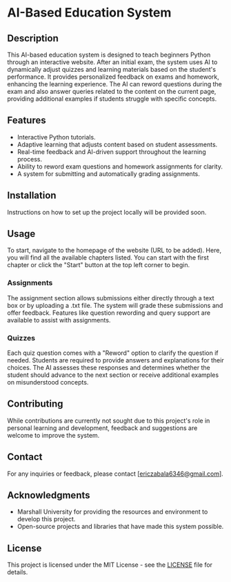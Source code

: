 # AI-Based Education System

## Description
This AI-based education system is designed to teach beginners Python through an interactive website. After an initial exam, the system uses AI to dynamically adjust quizzes and learning materials based on the student's performance. It provides personalized feedback on exams and homework, enhancing the learning experience. The AI can reword questions during the exam and also answer queries related to the content on the current page, providing additional examples if students struggle with specific concepts.

## Features
- Interactive Python tutorials.
- Adaptive learning that adjusts content based on student assessments.
- Real-time feedback and AI-driven support throughout the learning process.
- Ability to reword exam questions and homework assignments for clarity.
- A system for submitting and automatically grading assignments.

## Installation
Instructions on how to set up the project locally will be provided soon.

## Usage
To start, navigate to the homepage of the website (URL to be added). Here, you will find all the available chapters listed. You can start with the first chapter or click the "Start" button at the top left corner to begin.

### Assignments
The assignment section allows submissions either directly through a text box or by uploading a .txt file. The system will grade these submissions and offer feedback. Features like question rewording and query support are available to assist with assignments.

### Quizzes
Each quiz question comes with a "Reword" option to clarify the question if needed. Students are required to provide answers and explanations for their choices. The AI assesses these responses and determines whether the student should advance to the next section or receive additional examples on misunderstood concepts.

## Contributing
While contributions are currently not sought due to this project's role in personal learning and development, feedback and suggestions are welcome to improve the system.

## Contact
For any inquiries or feedback, please contact [ericzabala6346@gmail.com].

## Acknowledgments
- Marshall University for providing the resources and environment to develop this project.
- Open-source projects and libraries that have made this system possible.

## License
This project is licensed under the MIT License - see the [LICENSE](LICENSE) file for details.
